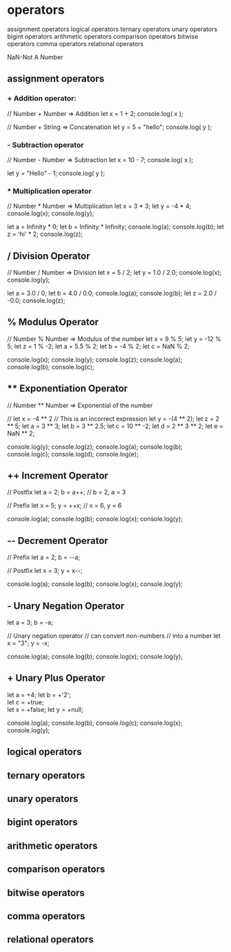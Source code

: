 # operators

assignment  operators
logical operators
ternary operators
unary operators
bigint operators
arithmetic operators
comparison operators
bitwise operators
comma operators
relational operators

NaN-Not A Number

## assignment  operators
### + Addition operator:
// Number + Number => Addition 
let x = 1 + 2;
console.log( x );

// Number + String => Concatenation
let y =  5 + "hello"; 
console.log( y );


### - Subtraction operator
// Number - Number => Subtraction 
let x = 10 - 7;
console.log( x );

let y = "Hello" - 1; 
console.log( y );


### * Multiplication operator
// Number * Number => Multiplication
let x = 3 * 3;
let y = -4 * 4; 
console.log(x);
console.log(y);

let a = Infinity * 0;
let b = Infinity * Infinity;
console.log(a);
console.log(b);
let z = 'hi' * 2; 
console.log(z);


## / Division Operator
// Number / Number => Division
let x = 5 / 2;
let y = 1.0 / 2.0;
console.log(x);
console.log(y);

let a = 3.0 / 0;
let b = 4.0 / 0.0;
console.log(a);
console.log(b);
let z = 2.0 / -0.0;
console.log(z);


## % Modulus Operator
// Number % Number => Modulus of the number
let x = 9 % 5;
let y = -12 % 5;
let z = 1 % -2;
let a = 5.5 % 2;
let b = -4 % 2;
let c = NaN % 2;

console.log(x);
console.log(y);
console.log(z);
console.log(a);
console.log(b);
console.log(c);


## ** Exponentiation Operator
// Number ** Number => Exponential of the number

// let x = -4 ** 2 // This is an incorrect expression
let y = -(4 ** 2);
let z = 2 ** 5;
let a = 3 ** 3;
let b = 3 ** 2.5; 
let c = 10 ** -2;
let d = 2 ** 3 ** 2; 
let e = NaN ** 2;

console.log(y);
console.log(z);
console.log(a);
console.log(b);
console.log(c);
console.log(d);
console.log(e);


## ++ Increment Operator
// Postfix 
let a = 2;
b = a++; // b = 2, a = 3

// Prefix
let x = 5;
y = ++x; // x = 6, y = 6

console.log(a);
console.log(b);
console.log(x);
console.log(y);


## -- Decrement Operator
// Prefix
let a = 2;
b = --a; 

// Postfix 
let x = 3;
y = x--;
 
console.log(a);
console.log(b);
console.log(x);
console.log(y);


## - Unary Negation Operator
let a = 3;
b = -a; 

// Unary negation operator
// can convert non-numbers
// into a number
let x = "3";
y = -x; 
  
console.log(a);
console.log(b);
console.log(x);
console.log(y);


## + Unary Plus Operator
let a =  +4;
let b = +'2';   
let c = +true;  
let x = +false; 
let y = +null;
     
console.log(a);
console.log(b);
console.log(c);
console.log(x);
console.log(y);




## logical operators

## ternary operators

## unary operators

## bigint operators

## arithmetic operators

## comparison operators

## bitwise operators

## comma operators

## relational operators
